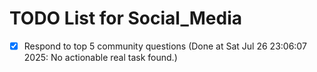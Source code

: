# TODO List for Social_Media

- [x] Respond to top 5 community questions  (Done at Sat Jul 26 23:06:07 2025: No actionable real task found.)